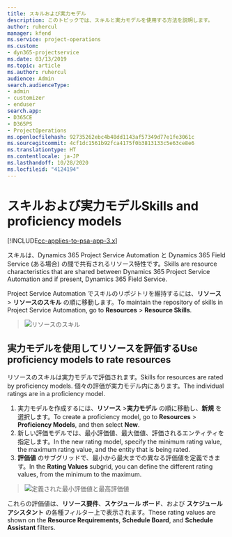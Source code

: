 ```yaml
---
title: スキルおよび実力モデル
description: このトピックでは、スキルと実力モデルを使用する方法を説明します。
author: ruhercul
manager: kfend
ms.service: project-operations
ms.custom:
- dyn365-projectservice
ms.date: 03/13/2019
ms.topic: article
ms.author: ruhercul
audience: Admin
search.audienceType:
- admin
- customizer
- enduser
search.app:
- D365CE
- D365PS
- ProjectOperations
ms.openlocfilehash: 92735262ebc4b48dd1143af57349d77e1fe3061c
ms.sourcegitcommit: 4cf1dc1561b92fca4175f0b3813133c5e63ce8e6
ms.translationtype: HT
ms.contentlocale: ja-JP
ms.lasthandoff: 10/28/2020
ms.locfileid: "4124194"
---
```

# <a name="skills-and-proficiency-models"></a><span data-ttu-id="cc16a-103">スキルおよび実力モデル</span><span class="sxs-lookup"><span data-stu-id="cc16a-103">Skills and proficiency models</span></span>

[!INCLUDE[cc-applies-to-psa-app-3.x](../includes/cc-applies-to-psa-app-3x.md)]

<span data-ttu-id="cc16a-104">スキルは、Dynamics 365 Project Service Automation と Dynamics 365 Field Service (ある場合) の間で共有されるリソース特性です。</span><span class="sxs-lookup"><span data-stu-id="cc16a-104">Skills are resource characteristics that are shared between Dynamics 365 Project Service Automation and if present, Dynamics 365 Field Service.</span></span> 

<span data-ttu-id="cc16a-105">Project Service Automation でスキルのリポジトリを維持するには、**リソース** \> **リソースのスキル** の順に移動します。</span><span class="sxs-lookup"><span data-stu-id="cc16a-105">To maintain the repository of skills in Project Service Automation, go to **Resources** \> **Resource Skills**.</span></span> 

> ![リソースのスキル](media/Resource-Management-image84.png)

## <a name="use-proficiency-models-to-rate-resources"></a><span data-ttu-id="cc16a-107">実力モデルを使用してリソースを評価する</span><span class="sxs-lookup"><span data-stu-id="cc16a-107">Use proficiency models to rate resources</span></span>

<span data-ttu-id="cc16a-108">リソースのスキルは実力モデルで評価されます。</span><span class="sxs-lookup"><span data-stu-id="cc16a-108">Skills for resources are rated by proficiency models.</span></span> <span data-ttu-id="cc16a-109">個々の評価が実力モデル内にあります。</span><span class="sxs-lookup"><span data-stu-id="cc16a-109">The individual ratings are in a proficiency model.</span></span> 

1. <span data-ttu-id="cc16a-110">実力モデルを作成するには、**リソース** \>**実力モデル** の順に移動し、**新規** を選択します。</span><span class="sxs-lookup"><span data-stu-id="cc16a-110">To create a proficiency model, go to **Resources** \> **Proficiency Models**, and then select **New**.</span></span>
2. <span data-ttu-id="cc16a-111">新しい評価モデルでは、最小評価値、最大価値、評価されるエンティティを指定します。</span><span class="sxs-lookup"><span data-stu-id="cc16a-111">In the new rating model, specify the minimum rating value, the maximum rating value, and the entity that is being rated.</span></span>
3. <span data-ttu-id="cc16a-112">**評価値** のサブグリッドで、最小から最大までの異なる評価値を定義できます。</span><span class="sxs-lookup"><span data-stu-id="cc16a-112">In the **Rating Values** subgrid, you can define the different rating values, from the minimum to the maximum.</span></span>

> ![定義された最小評価値と最高評価値](media/Resource-Management-image85.png)

<span data-ttu-id="cc16a-114">これらの評価値は、**リソース要件**、**スケジュール ボード**、および **スケジュール アシスタント** の各種フィルター上で表示されます。</span><span class="sxs-lookup"><span data-stu-id="cc16a-114">These rating values are shown on the **Resource Requirements**, **Schedule Board**, and **Schedule Assistant** filters.</span></span>
